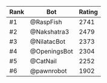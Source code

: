 Rank|Bot|Rating
---|---|---
#1|@RaspFish|2741
#2|@Nakshatra3|2479
#3|@NilatacBot|2373
#4|@OpeningsBot|2304
#5|@CatNail|2252
#6|@pawnrobot|1902
